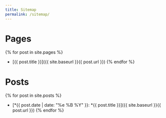 ```yaml
---
title: Sitemap
permalink: /sitemap/
---
```


# Pages

{% for post in site.pages %}
 * [{{ post.title }}]({{ site.baseurl }}{{ post.url }})
{% endfor %}

# Posts

{% for post in site.posts %}
 * [*{{ post.date | date: "%e %B %Y" }}: *{{ post.title }}]({{ site.baseurl }}{{ post.url }})
{% endfor %}